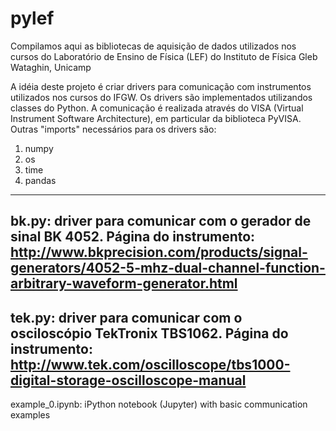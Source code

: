 # pylef
Compilamos aqui as bibliotecas de aquisição de dados utilizados nos cursos do Laboratório de Ensino de Física (LEF) do Instituto de Física Gleb Wataghin, Unicamp

A idéia deste projeto é criar drivers para comunicação com instrumentos utilizados nos cursos do IFGW. 
Os drivers são implementados utilizandos classes do Python. A comunicação é realizada através do VISA (Virtual Instrument Software Architecture), em particular da biblioteca PyVISA. 
Outras "imports" necessários para os drivers são:
1) numpy
2) os
3) time
4) pandas

-------------------------
bk.py: driver para comunicar com o gerador de sinal BK 4052.
Página do instrumento: http://www.bkprecision.com/products/signal-generators/4052-5-mhz-dual-channel-function-arbitrary-waveform-generator.html
-------------------------
tek.py: driver para comunicar com o osciloscópio TekTronix TBS1062.
Página do instrumento: http://www.tek.com/oscilloscope/tbs1000-digital-storage-oscilloscope-manual
-------------------------
example_0.ipynb: iPython notebook (Jupyter) with basic communication examples
